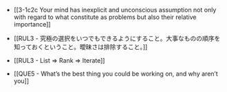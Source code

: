 - [[3-1c2c Your mind has inexplicit and unconscious assumption not only with regard to what constitute as problems but also their relative importance]]

- [[RUL3 - 究極の選択をいつでもできるようにすること。大事なものの順序を知っておくということ。曖昧さは排除すること。]]

- [[RUL3 - List ⇒ Rank ⇒ Iterate]]
- [[QUE5 - What’s the best thing you could be working on, and why aren’t you]]
